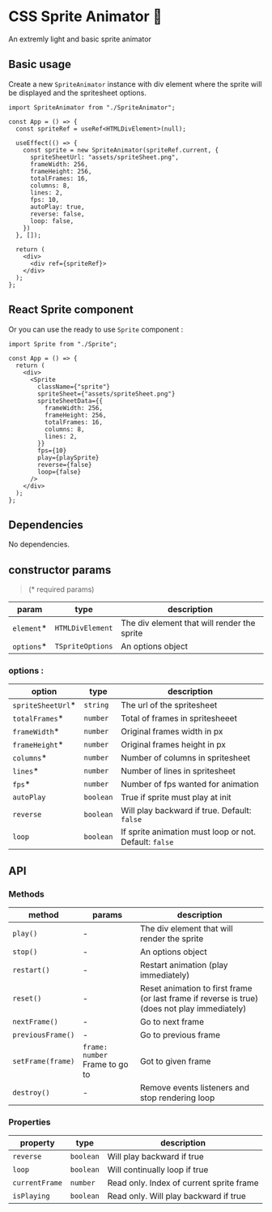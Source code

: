 # CSS Sprite Animator 👾

An extremly light and basic sprite animator

## Basic usage

Create a new `SpriteAnimator` instance with div element where the sprite will be displayed and the spritesheet options.

```tsx
import SpriteAnimator from "./SpriteAnimator";

const App = () => {
  const spriteRef = useRef<HTMLDivElement>(null);

  useEffect(() => {
    const sprite = new SpriteAnimator(spriteRef.current, {
      spriteSheetUrl: "assets/spriteSheet.png",
      frameWidth: 256,
      frameHeight: 256,
      totalFrames: 16,
      columns: 8,
      lines: 2,
      fps: 10,
      autoPlay: true,
      reverse: false,
      loop: false,
    })
  }, []);

  return (
    <div>
      <div ref={spriteRef}>
    </div>
  );
};
```

## React Sprite component

Or you can use the ready to use `Sprite` component :

```tsx
import Sprite from "./Sprite";

const App = () => {
  return (
    <div>
      <Sprite 
        className={"sprite"}
        spriteSheet={"assets/spriteSheet.png"}
        spriteSheetData={{
          frameWidth: 256,
          frameHeight: 256,
          totalFrames: 16,
          columns: 8,
          lines: 2,
        }}
        fps={10}
        play={playSprite}
        reverse={false}
        loop={false}
      />
    </div>
  );
};
```

## Dependencies

No dependencies.

## constructor params

> (\* required params)

| param           | type                  | description                                                              | 
| --------------- | --------------------- | ------------------------------------------------------------------------ | 
| `element`\*     | `HTMLDivElement`      | The div element that will render the sprite                              | 
| `options`\*     | `TSpriteOptions`      | An options object                                                        | 

### options :

| option            | type                  | description                                                              | 
| ----------------- | --------------------- | ------------------------------------------------------------------------ |
| `spriteSheetUrl`\*| `string`              | The url of the spritesheet                                               | 
| `totalFrames`\*   | `number`              | Total of frames in spritesheeet                                          |
| `frameWidth`\*    | `number`              | Original frames width in px                                              |
| `frameHeight`\*   | `number`              | Original frames height in px                                             |
| `columns`\*       | `number`              | Number of columns in spritesheet                                         |
| `lines`\*         | `number`              | Number of lines in spritesheet                                           |
| `fps`\*           | `number`              | Number of fps wanted for animation                                       |
| `autoPlay`        | `boolean`             | True if sprite must play at init                                         |
| `reverse`         | `boolean`             | Will play backward if true. Default: `false`                             |
| `loop`            | `boolean`             | If sprite animation must loop or not. Default: `false`                   |

## API

### Methods

| method                          | params                                                     | description                                                              | 
| ------------------------------- | ---------------------------------------------------------- | ------------------------------------------------------------------------ | 
| `play()`                        | -                                                          | The div element that will render the sprite                              | 
| `stop()`                        | -                                                          | An options object                                                        | 
| `restart()`                     | -                                                          | Restart animation (play immediately)                                     | 
| `reset()`                       | -                                                          | Reset animation to first frame (or last frame if reverse is true) (does not play immediately)  | 
| `nextFrame()`                   | -                                                          | Go to next frame                                                         | 
| `previousFrame()`               | -                                                          | Go to previous frame                                                     | 
| `setFrame(frame)`               | `frame: number` Frame to go to                             | Got to given frame                                                       | 
| `destroy()`                     | -                                                          | Remove events listeners and stop rendering loop                          | 

### Properties

| property                        | type                                                       | description                                                              | 
| ------------------------------- | ---------------------------------------------------------- | ------------------------------------------------------------------------ | 
| `reverse`                       | `boolean`                                                  | Will play backward if true                                               | 
| `loop`                          | `boolean`                                                  | Will continually loop if true                                            | 
| `currentFrame`                  | `number`                                                   | Read only. Index of current sprite frame                                 | 
| `isPlaying`                     | `boolean`                                                  | Read only. Will play backward if true                                    | 
